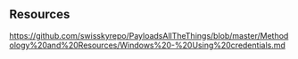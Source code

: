 ## Resources

https://github.com/swisskyrepo/PayloadsAllTheThings/blob/master/Methodology%20and%20Resources/Windows%20-%20Using%20credentials.md
